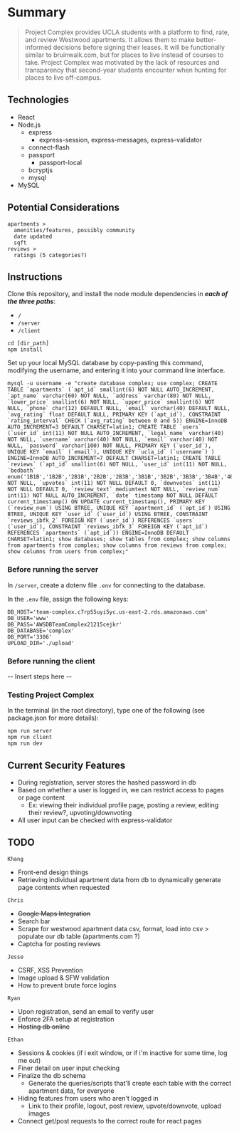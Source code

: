 # Summary
> Project Complex provides UCLA students with a platform to find, rate, and review Westwood apartments. It allows them to make better-informed decisions before signing their leases. It will be functionally similar to bruinwalk.com, but for places to live instead of courses to take. Project Complex was motivated by the lack of resources and transparency that second-year students encounter when hunting for places to live off-campus.

## Technologies
* React
* Node.js
  * express
    * express-session, express-messages, express-validator
  * connect-flash
  * passport
    * passport-local
  * bcryptjs
  * mysql
* MySQL

## Potential Considerations
```
apartments >
  amenities/features, possibly community
  date updated
  sqft
reviews >
  ratings (5 categories?)
```

## Instructions
Clone this repository, and install the node module dependencies in **_each of the three paths_**:
* `/`
* `/server`
* `/client`
```
cd [dir_path]
npm install
```
Set up your local MySQL database by copy-pasting this command, modifying the username, and entering it into your command line interface.
```
mysql -u username -e "create database complex; use complex; CREATE TABLE `apartments` (`apt_id` smallint(6) NOT NULL AUTO_INCREMENT, `apt_name` varchar(60) NOT NULL, `address` varchar(80) NOT NULL, `lower_price` smallint(6) NOT NULL, `upper_price` smallint(6) NOT NULL, `phone` char(12) DEFAULT NULL, `email` varchar(40) DEFAULT NULL, `avg_rating` float DEFAULT NULL, PRIMARY KEY (`apt_id`), CONSTRAINT `rating_interval` CHECK (`avg_rating` between 0 and 5)) ENGINE=InnoDB AUTO_INCREMENT=3 DEFAULT CHARSET=latin1; CREATE TABLE `users` (`user_id` int(11) NOT NULL AUTO_INCREMENT, `legal_name` varchar(40) NOT NULL, `username` varchar(40) NOT NULL, `email` varchar(40) NOT NULL, `password` varchar(100) NOT NULL, PRIMARY KEY (`user_id`), UNIQUE KEY `email` (`email`), UNIQUE KEY `ucla_id` (`username`) ) ENGINE=InnoDB AUTO_INCREMENT=7 DEFAULT CHARSET=latin1; CREATE TABLE `reviews` (`apt_id` smallint(6) NOT NULL, `user_id` int(11) NOT NULL, `bedbath` enum('1B1B','1B2B','2B1B','2B2B','2B3B','3B1B','3B2B','3B3B','3B4B','4B1B','4B2B','4B3B','4B4B') NOT NULL, `upvotes` int(11) NOT NULL DEFAULT 0, `downvotes` int(11) NOT NULL DEFAULT 0, `review_text` mediumtext NOT NULL, `review_num` int(11) NOT NULL AUTO_INCREMENT, `date` timestamp NOT NULL DEFAULT current_timestamp() ON UPDATE current_timestamp(), PRIMARY KEY (`review_num`) USING BTREE, UNIQUE KEY `apartment_id` (`apt_id`) USING BTREE, UNIQUE KEY `user_id` (`user_id`) USING BTREE, CONSTRAINT `reviews_ibfk_2` FOREIGN KEY (`user_id`) REFERENCES `users` (`user_id`), CONSTRAINT `reviews_ibfk_3` FOREIGN KEY (`apt_id`) REFERENCES `apartments` (`apt_id`)) ENGINE=InnoDB DEFAULT CHARSET=latin1; show databases; show tables from complex; show columns from apartments from complex; show columns from reviews from complex; show columns from users from complex;"
```

### Before running the server
In `/server`, create a dotenv file `.env` for connecting to the database.

In the `.env` file, assign the following keys:
```
DB_HOST='team-complex.c7rp55uyi5yc.us-east-2.rds.amazonaws.com'
DB_USER='www'
DB_PASS='AWSDBTeamComplex21215cejkr'
DB_DATABASE='complex'
DB_PORT='3306'
UPLOAD_DIR='./upload'
```

### Before running the client
-- Insert steps here --

### Testing Project Complex
In the terminal (in the root directory), type one of the following (see package.json for more details):
```
npm run server
npm run client 
npm run dev
```

## Current Security Features
* During registration, server stores the hashed password in db 
* Based on whether a user is logged in, we can restrict access to pages or page content 
  * Ex: viewing their individual profile page, posting a review, editing their review?, upvoting/downvoting 
* All user input can be checked with express-validator 

## TODO

`Khang`
* Front-end design things
* Retrieving individual apartment data from db to dynamically generate page contents when requested

`Chris`
* ~~Google Maps Integration~~
* Search bar
* Scrape for westwood apartment data csv, format, load into csv > populate our db table (apartments.com ?)
* Captcha for posting reviews

`Jesse`
* CSRF, XSS Prevention
* Image upload & SFW validation
* How to prevent brute force logins

`Ryan`
* Upon registration, send an email to verify user
* Enforce 2FA setup at registration
* ~~Hosting db online~~

`Ethan`
* Sessions & cookies (if i exit window, or if i'm inactive for some time, log me out)  
* Finer detail on user input checking
* Finalize the db schema
  * Generate the queries/scripts that'll create each table with the correct apartment data, for everyone
* Hiding features from users who aren't logged in
  * Link to their profile, logout, post review, upvote/downvote, upload images
* Connect get/post requests to the correct route for react pages
